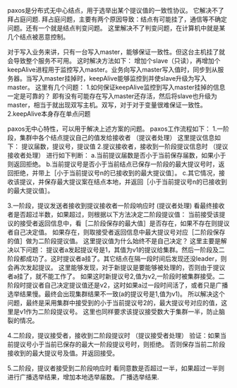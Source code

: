 
paxos是分布式无中心结点，用于选举出某个提议值的一致性协议。
它解决不了拜占庭问题.
拜占庭问题，主要有两个原因导致：结点有可能挂了，通信等不确定问题。还有一个就是结点判变问题。
这里解决不了判变问题，在计算机中就是某几个结点被恶意控制。


对于写入业务来讲，只有一台写入master，能够保证一致性。但这台主机挂了就会导致整个服务不可用。
这时解决方法如下：
增加个slave（只读），再增加个keepAlive进程用于监控写入master。业务向写入master写入值时，同步到从服务器。当写入master挂掉时，keepAlive能够监控到并使slave升级为写入master。
这里有几个问题：
1.如何保证keepAlive监控到写入master挂掉的信息一定是可靠的？
即有没有可能存在写入master还存活，然后将slave也升级为master，相当于就出现双写主机。双写，对于对于变量很难保证一致性。
2.keepAlive本身存在单点问题


paxos无中心特性，可以用于解决上述方案的问题。
paxos工作流程如下：
1.一阶段，集群中各个结点提议自己的值发给接收者 （提议者处理）
这里提议信息如下： 
提议届数，提议号，提议值
2.提议接收者，接收到一阶段提议信息时 （提议接收者处理）
进行如下判断：
a.当前提议届数是否小于当前保存届数，如果小于则返回拒绝。
b.当前提议号是否小于当前结点已保存一阶段的最大提议号时，返回拒绝，并带上［小于当前提议号n的已接收到的最大提议值］。
c.其它情况，接收该提议，并保存最大提议案在结点本地，并返回［小于当前提议号n的已接收到的最大提议值］。


3.一阶段，提议发送者接收到提议接收者一阶段响应时 (提议者处理)
看最终接收者是否超过半数，如果超过，则根据以下方法决定二阶段提议值：
当前接受该提议的接受者返回信息中，看［二阶段保存的最大值］是否存在，如果不存在则提议者自己决定值。
如果存在，则取接受者返回信息中最大提议号对应［二阶段保存的值］做为二阶段提议值。
这里提议值为什么始终不是自己决定？
这里主要是解决以下问题：
提议者a发起提议号是1，其值为v1的提议给集群。然后一阶段及二阶段都成功了。这时提议者a挂了。其它结点在隔一段时间后发现还没leader，则会再次发起提议。
这里能够发现，对于新提议是要能够被处理的，否则由于提议者a挂了，就不能工作了。
如果这时新提议号2,值为v2,一阶段时被集群接受。二阶段时提议者自己决定提议值还是v2，这时如果a过一段时间活了，或者只是广播选举结果慢。最终会出现集群结果不一致(a的提议号是1,值为v1)。
所以解决这个问题，最终是采用集群中接受到的小于当前提议号2的，最大提议号对应的值，这里是v1作为二阶段提议号。
这里也同样要求该提议接受数大于集群一半，防止脑裂的情况。


4.二阶段，提议接受者，接收到二阶段提议时 （提议接受者处理）
验证：如果当前提议号小于当前已保存的最大一阶段提议号时，则拒绝。
否则保存当前二阶段接收到的最大提议号及值。并返回接受。


5.二阶段，提议者接受到二阶段响应时
看同意数是否超过一半，如果超过一半则进行广播选举结果，增加本地选举届数。
广播选举结果.
